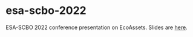 # esa-scbo-2022
ESA-SCBO 2022 conference presentation on EcoAssets. Slides are [here](shandiya.github.io/esa-scbo-2022).
